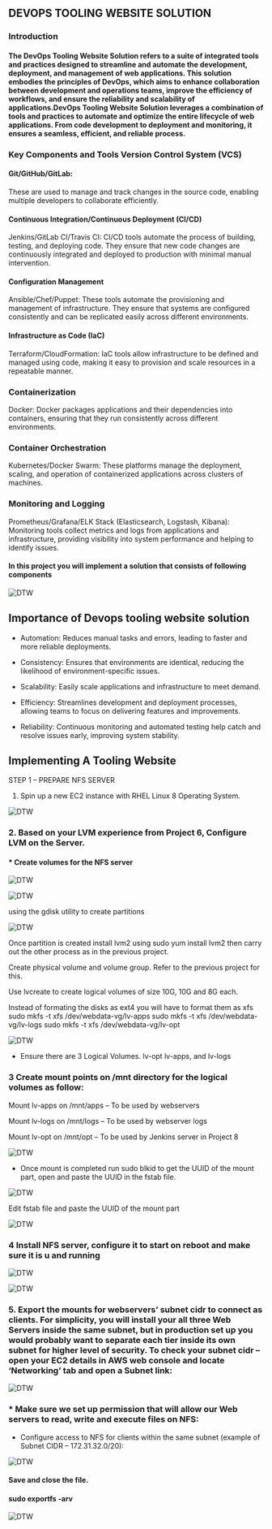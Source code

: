
##  DEVOPS TOOLING WEBSITE SOLUTION
###   Introduction

#### The DevOps Tooling Website Solution refers to a suite of integrated tools and practices designed to streamline and automate the development, deployment, and management of web applications. This solution embodies the principles of DevOps, which aims to enhance collaboration between development and operations teams, improve the efficiency of workflows, and ensure the reliability and scalability of applications.DevOps Tooling Website Solution leverages a combination of tools and practices to automate and optimize the entire lifecycle of web applications. From code development to deployment and monitoring, it ensures a seamless, efficient, and reliable process.

###    Key Components and Tools Version Control System (VCS)

####  Git/GitHub/GitLab: 
These are used to manage and track changes in the source code, enabling multiple developers to collaborate efficiently.

####  Continuous Integration/Continuous Deployment (CI/CD)

Jenkins/GitLab CI/Travis CI: CI/CD tools automate the process of building, testing, and deploying code. They ensure that new code changes are continuously integrated and deployed to production with minimal manual intervention.

####  Configuration Management

Ansible/Chef/Puppet: These tools automate the provisioning and management of infrastructure. They ensure that systems are configured consistently and can be replicated easily across different environments.

####  Infrastructure as Code (IaC)

Terraform/CloudFormation: IaC tools allow infrastructure to be defined and managed using code, making it easy to provision and scale resources in a repeatable manner.

###  Containerization

Docker: Docker packages applications and their dependencies into containers, ensuring that they run consistently across different environments.

###  Container Orchestration

Kubernetes/Docker Swarm: These platforms manage the deployment, scaling, and operation of containerized applications across clusters of machines.

### Monitoring and Logging

Prometheus/Grafana/ELK Stack (Elasticsearch, Logstash, Kibana): Monitoring tools collect metrics and logs from applications and infrastructure, providing visibility into system performance and helping to identify issues.

####   In this project you will implement a solution that consists of following components

![DTW](<IMAGES/001.png>)

##  Importance of Devops tooling website solution
* Automation: Reduces manual tasks and errors, leading to faster and more reliable deployments.

* Consistency: Ensures that environments are identical, reducing the likelihood of environment-specific issues.

* Scalability: Easily scale applications and infrastructure to meet demand.

* Efficiency: Streamlines development and deployment processes, allowing teams to focus on delivering features and improvements.

* Reliability: Continuous monitoring and automated testing help catch and resolve issues early, improving system stability.

## Implementing A Tooling Website
STEP 1 – PREPARE NFS SERVER

1. Spin up a new EC2 instance with RHEL Linux 8 Operating System.

![DTW](<IMAGES/002.png>)

###  2. Based on your LVM experience from Project 6, Configure LVM on the Server.
####  * Create volumes for the NFS server

![DTW](<IMAGES/003.png>)

![DTW](<IMAGES/004.png>)

using the gdisk utility to create partitions

![DTW](<IMAGES/005.png>)

Once partition is created install lvm2 using sudo yum install lvm2 then carry out the other process as in the previous project.

Create physical volume and volume group. Refer to the previous project for this.

Use lvcreate to create logical volumes of size 10G, 10G and 8G each.

Instead of formating the disks as ext4 you will have to format them as xfs sudo mkfs -t xfs /dev/webdata-vg/lv-apps sudo mkfs -t xfs /dev/webdata-vg/lv-logs sudo mkfs -t xfs /dev/webdata-vg/lv-opt

![DTW](<IMAGES/006.png>)

* Ensure there are 3 Logical Volumes. lv-opt lv-apps, and lv-logs
###   3 Create mount points on /mnt directory for the logical volumes as follow:
Mount lv-apps on /mnt/apps – To be used by webservers

Mount lv-logs on /mnt/logs – To be used by webserver logs

Mount lv-opt on /mnt/opt – To be used by Jenkins server in Project 8

![DTW](<IMAGES/007.png>)

* Once mount is completed run sudo blkid to get the UUID of the mount part, open and paste the UUID in the fstab file.

![DTW](<IMAGES/008.png>)

Edit fstab file and paste the UUID of the mount part

![DTW](<IMAGES/009.png>)

###   4 Install NFS server, configure it to start on reboot and make sure it is u and running

![DTW](<IMAGES/010.png>)

![DTW](<IMAGES/011.png>)

###   5. Export the mounts for webservers’ subnet cidr to connect as clients. For simplicity, you will install your all three Web Servers inside the same subnet, but in production set up you would probably want to separate each tier inside its own subnet for higher level of security. To check your subnet cidr – open your EC2 details in AWS web console and locate ‘Networking’ tab and open a Subnet link:

![DTW](<IMAGES/012.png>)

###   *  Make sure we set up permission that will allow our Web servers to read, write and execute files on NFS:

 * Configure access to NFS for clients within the same subnet (example of Subnet CIDR – 172.31.32.0/20):

 ![DTW](<IMAGES/013.png>)

 ####  Save and close the file.

 ####    sudo exportfs -arv

 ![DTW](<IMAGES/014.png>)

